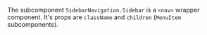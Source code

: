The subcomponent `SidebarNavigation.Sidebar` is a `<nav>` wrapper component. It's props are `className` and `children` (`MenuItem` subcomponents).
